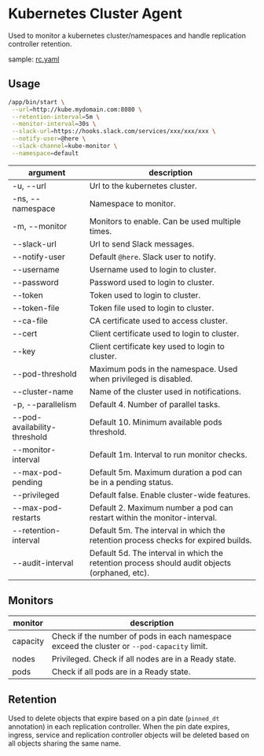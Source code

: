 # Kubernetes Cluster Agent
Used to monitor a kubernetes cluster/namespaces and handle replication controller retention.

sample: [rc.yaml](docs/samples/rc.yaml)

## Usage

```bash
/app/bin/start \
 --url=http://kube.mydomain.com:8080 \
 --retention-interval=5m \
 --monitor-interval=30s \
 --slack-url=https://hooks.slack.com/services/xxx/xxx/xxx \
 --notify-user=@here \
 --slack-channel=kube-monitor \
 --namespace=default
```

|argument|description|
|---|---|
|-u, --url|Url to the kubernetes cluster.|
|-ns, --namespace|Namespace to monitor.|
|-m, --monitor|Monitors to enable. Can be used multiple times.|
|--slack-url|Url to send Slack messages.|
|--notify-user|Default `@here`. Slack user to notify.|
|--username|Username used to login to cluster.|
|--password|Password used to login to cluster.|
|--token|Token used to login to cluster.|
|--token-file|Token file used to login to cluster.|
|--ca-file|CA certificate used to access cluster.|
|--cert|Client certificate used to login to cluster.|
|--key|Client certificate key used to login to cluster.|
|--pod-threshold|Maximum pods in the namespace. Used when privileged is disabled.|
|--cluster-name|Name of the cluster used in notifications.|
|-p, --parallelism|Default 4. Number of parallel tasks.|
|--pod-availability-threshold|Default 10. Minimum available pods threshold.|
|--monitor-interval|Default 1m. Interval to run monitor checks.|
|--max-pod-pending|Default 5m. Maximum duration a pod can be in a pending status.|
|--privileged|Default false. Enable cluster-wide features.|
|--max-pod-restarts|Default 2. Maximum number a pod can restart within the monitor-interval.|
|--retention-interval|Default 5m. The interval in which the retention process checks for expired builds.|
|--audit-interval|Default 5d. The interval in which the retention process should audit objects (orphaned, etc).|

## Monitors

|monitor|description|
|---|---|
|capacity|Check if the number of pods in each namespace exceed the cluster or `--pod-capacity` limit.|
|nodes|Privileged. Check if all nodes are in a Ready state.|
|pods|Check if all pods are in a Ready state.|

## Retention
Used to delete objects that expire based on a pin date (`pinned_dt` annotation) in each replication controller. When the pin date expires, ingress, service and replication controller objects will be deleted based on all objects sharing the same name.
